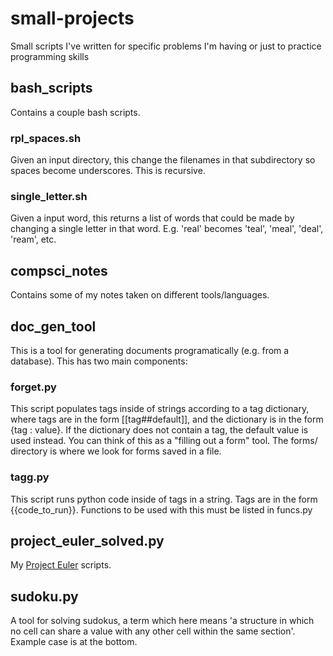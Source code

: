 # small-projects
Small scripts I've written for specific problems I'm having or just to practice programming skills


## bash_scripts
Contains a couple bash scripts.

### rpl_spaces.sh
Given an input directory, this change the filenames in that subdirectory so spaces become underscores. This is recursive.

### single_letter.sh
Given a input word, this returns a list of words that could be made by changing a single letter in that word. E.g. 'real' becomes 'teal', 'meal', 'deal', 'ream', etc.

## compsci_notes
Contains some of my notes taken on different tools/languages.

## doc_gen_tool
This is a tool for generating documents programatically (e.g. from a database).  This has two main components:

### forget.py
This script populates tags inside of strings according to a tag dictionary, where tags are in the form [[tag##default]], and the dictionary is in the form {tag : value}. If the dictionary does not contain a tag, the default value is used instead. You can think of this as a "filling out a form" tool. The forms/ directory is where we look for forms saved in a file.

### tagg.py
This script runs python code inside of tags in a string. Tags are in the form {{code_to_run}}. Functions to be used with this must be listed in funcs.py

## project_euler_solved.py
My [Project Euler](https://projecteuler.net/) scripts.

## sudoku.py
A tool for solving sudokus, a term which here means 'a structure in which no cell can share a value with any other cell within the same section'. Example case is at the bottom.
